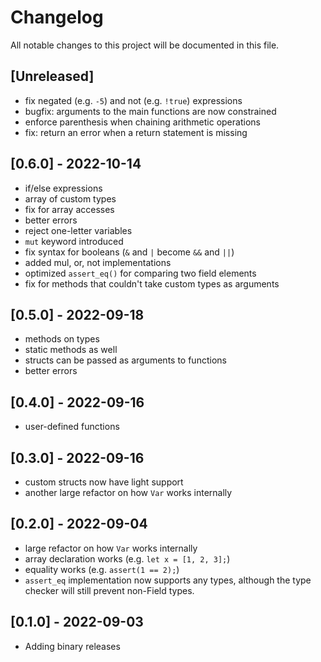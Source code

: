 # Changelog

All notable changes to this project will be documented in this file.

## [Unreleased]

- fix negated (e.g. `-5`) and not (e.g. `!true`) expressions
- bugfix: arguments to the main functions are now constrained
- enforce parenthesis when chaining arithmetic operations
- fix: return an error when a return statement is missing

## [0.6.0] - 2022-10-14

- if/else expressions
- array of custom types
- fix for array accesses
- better errors
- reject one-letter variables
- `mut` keyword introduced
- fix syntax for booleans (`&` and `|` become `&&` and `||`)
- added mul, or, not implementations
- optimized `assert_eq()` for comparing two field elements
- fix for methods that couldn't take custom types as arguments

## [0.5.0] - 2022-09-18

- methods on types
- static methods as well
- structs can be passed as arguments to functions
- better errors

## [0.4.0] - 2022-09-16

- user-defined functions

## [0.3.0] - 2022-09-16

- custom structs now have light support
- another large refactor on how `Var` works internally

## [0.2.0] - 2022-09-04

- large refactor on how `Var` works internally
- array declaration works (e.g. `let x = [1, 2, 3];`)
- equality works (e.g. `assert(1 == 2);`)
- `assert_eq` implementation now supports any types, although the type checker will still prevent non-Field types.

## [0.1.0] - 2022-09-03

- Adding binary releases

